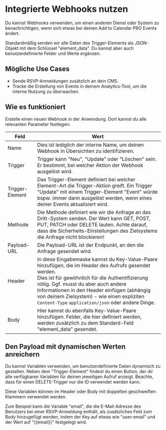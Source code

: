 # Integrierte Webhooks nutzen

Du kannst Webhooks verwenden, um einen anderen Dienst oder System zu benachrichtigen, wenn sich etwas bei deinen Add to Calendar PRO Events ändert.

Standardmäßig senden wir alle Daten des Trigger-Elements als JSON-Objekt mit dem Schlüssel "element_data". Du kannst aber auch benutzerdefinierte Felder und Werte ergänzen.


## Mögliche Use Cases

* Sende RSVP-Anmeldungen zusätzlich an dein CMS.
* Tracke die Erstellung von Events in deinem Analytics-Tool, um die interne Nutzung zu überwachen.


## Wie es funktioniert

Erstelle einen neuen Webhook in der Anwendung.
Dort kannst du alle relevanten Parameter festlegen:


| Feld            | Wert                                                                                                                                                                                                                                                                                                                                                         |
| ----------------- | -------------------------------------------------------------------------------------------------------------------------------------------------------------------------------------------------------------------------------------------------------------------------------------------------------------------------------------------------------------- |
| Name            | Dies ist lediglich der interne Name, um deinen Webhook in Übersichten zu identifizieren.                                                                                                                                                                                                                                                                    |
| Trigger         | Trigger kann "Neu", "Update" oder "Löschen" sein. Er bestimmt, bei welcher Aktion der Webhook ausgelöst wird.                                                                                                                                                                                                                                              |
| Trigger-Element | Das Trigger-Element definiert bei welcher Element-Art die Trigger-Aktion greift. Ein Trigger "Update" mit einem Trigger-Element "Event" würde bspw. immer dann ausgelöst werden, wenn eines deiner Events aktualisiert wird.                                                                                                                               |
| Methode         | Die Methode definiert wie wir die Anfrage an das Dritt-System senden. Der Wert kann GET, POST, PUT, PATCH oder DELETE lauten. Achte darauf, dass die Sicherheits-Einstellungen des Zielsystems die Anfrage nicht blockieren!                                                                                                                                 |
| Payload-URL     | Die Payload-URL ist der Endpunkt, an den die Anfrage gesendet wird.                                                                                                                                                                                                                                                                                          |
| Header          | In diese Eingabemaske kannst du Key-Value-Paare hinzufügen, die im Header des Aufrufs gesendet werden.<br />Dies ist für gewöhnlich für die Authentifizierung nötig. Ggf. musst du aber auch andere Informationen in den Header einfügen (abhängig von deinem Zielsystem) - wie einen expliziten `Content-Type` `application/json` oder andere Dinge. |
| Body            | Hier kannst du ebenfalls Key-Value-Paare hinzufügen. Felder, die hier definiert werden, werden zusätzlich zu dem Standard-Feld "element_data" gesendet.                                                                                                                                                                                                    |


## Den Payload mit dynamischen Werten anreichern

Du kannst Variablen verwenden, um benutzerdefinierte Daten dynamisch zu gestalten. Neben dem "Trigger-Element" findest du einen Button, der dir alle verfügbaren Variablen für deinen jeweiligen Aufruf anzeigt. Beachte, dass für einen DELETE-Trigger nur die ID verwendet werden kann.

Diese Variablen können im Header oder Body mit doppelten geschweiften Klammern verwendet werden.

Zum Beispiel kann die Variable "email", die die E-Mail-Adresse des Benutzers bei einer RSVP-Anmeldung enthält, als zusätzliches Feld zum Body hinzugefügt werden, indem der Key auf etwas wie "user-email" und der Wert auf "<span v-pre>{{email}}</span>" festgelegt wird.
